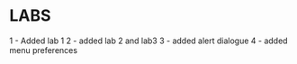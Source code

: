 # LABS
1 - Added lab 1
2 - added lab 2 and lab3
3 - added alert dialogue 
4 - added menu preferences 
